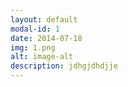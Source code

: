 ```yaml
---
layout: default
modal-id: 1
date: 2014-07-18
img: 1.png
alt: image-alt
description: jdhgjdhdjje
---
```

